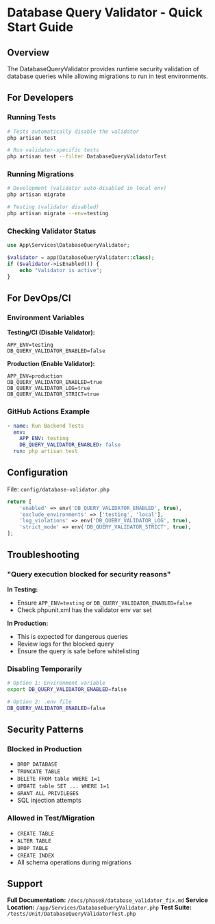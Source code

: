 # Database Query Validator - Quick Start Guide

## Overview

The DatabaseQueryValidator provides runtime security validation of database queries while allowing migrations to run in test environments.

## For Developers

### Running Tests
```bash
# Tests automatically disable the validator
php artisan test

# Run validator-specific tests
php artisan test --filter DatabaseQueryValidatorTest
```

### Running Migrations
```bash
# Development (validator auto-disabled in local env)
php artisan migrate

# Testing (validator disabled)
php artisan migrate --env=testing
```

### Checking Validator Status
```php
use App\Services\DatabaseQueryValidator;

$validator = app(DatabaseQueryValidator::class);
if ($validator->isEnabled()) {
    echo "Validator is active";
}
```

## For DevOps/CI

### Environment Variables

**Testing/CI (Disable Validator):**
```env
APP_ENV=testing
DB_QUERY_VALIDATOR_ENABLED=false
```

**Production (Enable Validator):**
```env
APP_ENV=production
DB_QUERY_VALIDATOR_ENABLED=true
DB_QUERY_VALIDATOR_LOG=true
DB_QUERY_VALIDATOR_STRICT=true
```

### GitHub Actions Example
```yaml
- name: Run Backend Tests
  env:
    APP_ENV: testing
    DB_QUERY_VALIDATOR_ENABLED: false
  run: php artisan test
```

## Configuration

File: `config/database-validator.php`

```php
return [
    'enabled' => env('DB_QUERY_VALIDATOR_ENABLED', true),
    'exclude_environments' => ['testing', 'local'],
    'log_violations' => env('DB_QUERY_VALIDATOR_LOG', true),
    'strict_mode' => env('DB_QUERY_VALIDATOR_STRICT', true),
];
```

## Troubleshooting

### "Query execution blocked for security reasons"

**In Testing:**
- Ensure `APP_ENV=testing` or `DB_QUERY_VALIDATOR_ENABLED=false`
- Check phpunit.xml has the validator env var set

**In Production:**
- This is expected for dangerous queries
- Review logs for the blocked query
- Ensure the query is safe before whitelisting

### Disabling Temporarily

```bash
# Option 1: Environment variable
export DB_QUERY_VALIDATOR_ENABLED=false

# Option 2: .env file
DB_QUERY_VALIDATOR_ENABLED=false
```

## Security Patterns

### Blocked in Production
- `DROP DATABASE`
- `TRUNCATE TABLE`
- `DELETE FROM table WHERE 1=1`
- `UPDATE table SET ... WHERE 1=1`
- `GRANT ALL PRIVILEGES`
- SQL injection attempts

### Allowed in Test/Migration
- `CREATE TABLE`
- `ALTER TABLE`
- `DROP TABLE`
- `CREATE INDEX`
- All schema operations during migrations

## Support

**Full Documentation:** `/docs/phase8/database_validator_fix.md`
**Service Location:** `/app/Services/DatabaseQueryValidator.php`
**Test Suite:** `/tests/Unit/DatabaseQueryValidatorTest.php`
